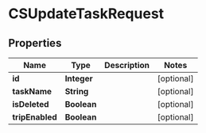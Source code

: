 
# CSUpdateTaskRequest

## Properties
Name | Type | Description | Notes
------------ | ------------- | ------------- | -------------
**id** | **Integer** |  |  [optional]
**taskName** | **String** |  |  [optional]
**isDeleted** | **Boolean** |  |  [optional]
**tripEnabled** | **Boolean** |  |  [optional]



